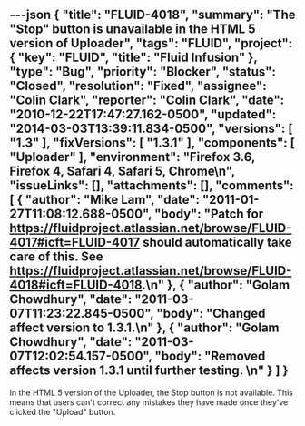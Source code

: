---json
{
  "title": "FLUID-4018",
  "summary": "The \"Stop\" button is unavailable in the HTML 5 version of Uploader",
  "tags": "FLUID",
  "project": {
    "key": "FLUID",
    "title": "Fluid Infusion"
  },
  "type": "Bug",
  "priority": "Blocker",
  "status": "Closed",
  "resolution": "Fixed",
  "assignee": "Colin Clark",
  "reporter": "Colin Clark",
  "date": "2010-12-22T17:47:27.162-0500",
  "updated": "2014-03-03T13:39:11.834-0500",
  "versions": [
    "1.3"
  ],
  "fixVersions": [
    "1.3.1"
  ],
  "components": [
    "Uploader"
  ],
  "environment": "Firefox 3.6, Firefox 4, Safari 4, Safari 5, Chrome\n",
  "issueLinks": [],
  "attachments": [],
  "comments": [
    {
      "author": "Mike Lam",
      "date": "2011-01-27T11:08:12.688-0500",
      "body": "Patch for <https://fluidproject.atlassian.net/browse/FLUID-4017#icft=FLUID-4017> should automatically take care of this.  See <https://fluidproject.atlassian.net/browse/FLUID-4018#icft=FLUID-4018>.\n"
    },
    {
      "author": "Golam Chowdhury",
      "date": "2011-03-07T11:23:22.845-0500",
      "body": "Changed affect version to 1.3.1.\n"
    },
    {
      "author": "Golam Chowdhury",
      "date": "2011-03-07T12:02:54.157-0500",
      "body": "Removed affects version 1.3.1 until further testing.&#x20;\n"
    }
  ]
}
---
In the HTML 5 version of the Uploader, the Stop button is not available. This means that users can't correct any mistakes they have made once they've clicked the "Upload" button.

        
